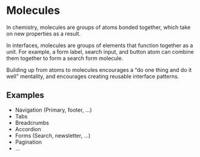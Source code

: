 # Molecules
In chemistry, molecules are groups of atoms bonded together, which take on new properties as a result.

In interfaces, molecules are groups of elements that function together as a unit. For example, a form label, search input, and button atom can combine them together to form a search form molecule.

Building up from atoms to molecules encourages a “do one thing and do it well” mentality, and encourages creating reusable interface patterns.

## Examples
* Navigation (Primary, footer, ...)
* Tabs
* Breadcrumbs
* Accordion
* Forms (Search, newsletter, ...)
* Pagination
* ...